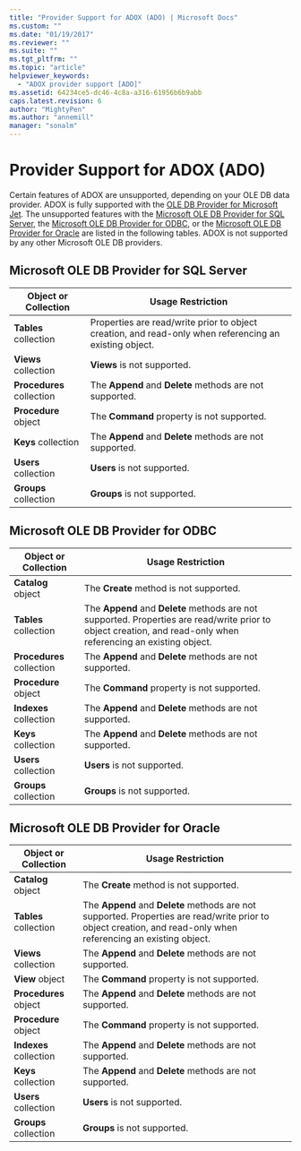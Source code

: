 ```yaml
---
title: "Provider Support for ADOX (ADO) | Microsoft Docs"
ms.custom: ""
ms.date: "01/19/2017"
ms.reviewer: ""
ms.suite: ""
ms.tgt_pltfrm: ""
ms.topic: "article"
helpviewer_keywords: 
  - "ADOX provider support [ADO]"
ms.assetid: 64234ce5-dc46-4c8a-a316-61956b6b9abb
caps.latest.revision: 6
author: "MightyPen"
ms.author: "annemill"
manager: "sonalm"
---
```

# Provider Support for ADOX (ADO)
Certain features of ADOX are unsupported, depending on your OLE DB data provider. ADOX is fully supported with the [OLE DB Provider for Microsoft Jet](../../../ado/guide/appendixes/microsoft-ole-db-provider-for-microsoft-jet.md). The unsupported features with the [Microsoft OLE DB Provider for SQL Server](../../../ado/guide/appendixes/microsoft-ole-db-provider-for-sql-server.md), the [Microsoft OLE DB Provider for ODBC](../../../ado/guide/appendixes/microsoft-ole-db-provider-for-odbc.md), or the [Microsoft OLE DB Provider for Oracle](../../../ado/guide/appendixes/microsoft-ole-db-provider-for-oracle.md) are listed in the following tables. ADOX is not supported by any other Microsoft OLE DB providers.  
  
## Microsoft OLE DB Provider for SQL Server  
  
|Object or Collection|Usage Restriction|  
|--------------------------|-----------------------|  
|**Tables** collection|Properties are read/write prior to object creation, and read-only when referencing an existing object.|  
|**Views** collection|**Views** is not supported.|  
|**Procedures** collection|The **Append** and **Delete** methods are not supported.|  
|**Procedure** object|The **Command** property is not supported.|  
|**Keys** collection|The **Append** and **Delete** methods are not supported.|  
|**Users** collection|**Users** is not supported.|  
|**Groups** collection|**Groups** is not supported.|  
  
## Microsoft OLE DB Provider for ODBC  
  
|Object or Collection|Usage Restriction|  
|--------------------------|-----------------------|  
|**Catalog** object|The **Create** method is not supported.|  
|**Tables** collection|The **Append** and **Delete** methods are not supported. Properties are read/write prior to object creation, and read-only when referencing an existing object.|  
|**Procedures** collection|The **Append** and **Delete** methods are not supported.|  
|**Procedure** object|The **Command** property is not supported.|  
|**Indexes** collection|The **Append** and **Delete** methods are not supported.|  
|**Keys** collection|The **Append** and **Delete** methods are not supported.|  
|**Users** collection|**Users** is not supported.|  
|**Groups** collection|**Groups** is not supported.|  
  
## Microsoft OLE DB Provider for Oracle  
  
|Object or Collection|Usage Restriction|  
|--------------------------|-----------------------|  
|**Catalog** object|The **Create** method is not supported.|  
|**Tables** collection|The **Append** and **Delete** methods are not supported. Properties are read/write prior to object creation, and read-only when referencing an existing object.|  
|**Views** collection|The **Append** and **Delete** methods are not supported.|  
|**View** object|The **Command** property is not supported.|  
|**Procedures** object|The **Append** and **Delete** methods are not supported.|  
|**Procedure** object|The **Command** property is not supported.|  
|**Indexes** collection|The **Append** and **Delete** methods are not supported.|  
|**Keys** collection|The **Append** and **Delete** methods are not supported.|  
|**Users** collection|**Users** is not supported.|  
|**Groups** collection|**Groups** is not supported.|